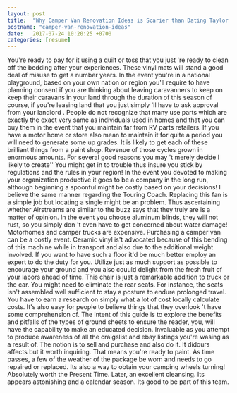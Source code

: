 ```yaml
---
layout: post
title:  "Why Camper Van Renovation Ideas is Scarier than Dating Taylor Swift"
postname: "camper-van-renovation-ideas"
date:   2017-07-24 10:20:25 +0700
categories: [resume]
---
```

You're ready to pay for it using a quilt or toss that you just 're ready to clean off the bedding after your experiences. These vinyl mats will stand a good deal of misuse to get a number years. In the event you're in a national playground, based on your own nation or region you'll require to have planning consent if you are thinking about leaving caravanners to keep on keep their caravans in your land through the duration of this season of course, if you're leasing land that you just simply 'll have to ask approval from your landlord . People do not recognize that many use parts which are exactly the exact very same as individuals used in homes and that you can buy them in the event that you maintain far from RV parts retailers. If you have a motor home or store also mean to maintain it for quite a period you will need to generate some up grades. It is likely to get each of these brilliant things from a paint shop. Revenue of those cycles grown in enormous amounts. For several good reasons you may 't merely decide I likely to create'' You might get in to trouble thus insure you stick by regulations and the rules in your region! In the event you devoted to making your organization productive it goes to be a company in the long run, although beginning a spoonful might be costly based on your decisions! I believe the same manner regarding the Touring Coach. Replacing this fan is a simple job but locating a single might be an problem. Thus ascertaining whether Airstreams are similar to the buzz says that they truly are is a matter of opinion. In the event you choose aluminum blinds, they will not rust, so you simply don 't even have to get concerned about water damage! Motorhomes and camper trucks are expensive. Purchasing a camper van can be a costly event. Ceramic vinyl is't advocated because of this bending of this machine while in transport and also due to the additional weight involved. If you want to have such a floor it'd be much better employ an expert to do the duty for you. Utilize just as much support as possible to encourage your ground and you also couuld delight from the fresh fruit of your labors ahead of time. This chair is just a remarkable addition to truck or the car. You might need to eliminate the rear seats. For instance, the seats isn't assembled well sufficient to stay a posture to endure prolonged travel. You have to earn a research on simply what a lot of cost locally calculate costs. It's also easy for people to believe things that they overlook 't have some comprehension of. The intent of this guide is to explore the benefits and pitfalls of the types of ground sheets to ensure the reader, you, will have the capability to make an educated decision. Invaluable as you attempt to produce awareness of all the craigslist and ebay listings you're wasing as a result of. The notion is to sell and purchase and also do it. It didours affects but it worth inquiring. That means you're ready to paint. As time passes, a few of the weather of the package be worn and needs to go repaired or replaced. Its also a way to obtain your camping wheels turning! Absolutely worth the Present Time. Later, an excellent cleansing. Its appears astonishing and a calendar season. Its good to be part of this team.
